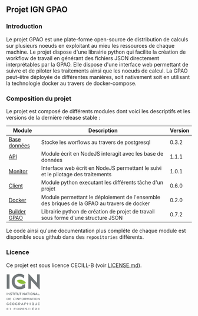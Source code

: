 ## Projet IGN GPAO

### Introduction

Le projet GPAO est une plate-forme open-source de distribution de calculs sur plusieurs noeuds en exploitant au mieu les ressources de chaque machine. Le projet dispose d'une librairie python qui facilite la création de workflow de travail en générant des fichiers JSON directement interprétables par la GPAO. Elle dispose d'une interface web permettant de suivre et de piloter les traitements ainsi que les noeuds de calcul.
La GPAO peut-être déployée de différentes manières, soit nativement soit en utilisant la technologie docker au travers de docker-compose.

### Composition du projet

Le projet est composé de différents modules dont voici les descriptifs et les versions de la dernière release stable : 

| Module | Description | Version |
| --- | --- | --- |
| [Base données](https://github.com/ign-gpao/database) | Stocke les worflows au travers de postgresql | 0.3.2 |
| [API](https://github.com/ign-gpao/api) | Module écrit en NodeJS interagit avec les base de données | 1.1.1 |
| [Monitor](https://github.com/ign-gpao/monitor) | Interface web écrit en NodeJS permettant le suivi et le pilotage des traitements | 1.0.1 |
| [Client](https://github.com/ign-gpao/client) | Module python executant les différents tâche d'un projet | 0.6.0 |
| [Docker](https://github.com/ign-gpao/docker) | Module permettant le déploiement de l'ensemble des briques de la GPAO au travers de docker | 0.2.0 |
| [Builder GPAO](https://github.com/ign-gpao/builder-python) | Librairie python de création de projet de travail sous forme d'une structure JSON | 0.7.2 |

Le code ainsi qu'une documentation plus compléte de chaque module est disponible sous github dans des `repositories` différents.

### Licence

Ce projet est sous licence CECILL-B (voir [LICENSE.md](https://github.com/ign-gpao/.github/blob/main/LICENSE.md)).

[![IGN](https://github.com/ign-gpao/.github/blob/main/images/logo_ign.png)](https://www.ign.fr)


